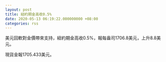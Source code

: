 ```yaml
---
layout: post
title: 紐約期金高收0.5%
date: 2020-05-13 06:19:22.000000000 +08:00
categories: rss
---
```


美元回軟對金價帶來支持，紐約期金高收0.5%，報每盎司1706.8美元，上升8.8美元。

現貨金報1705.433美元。
